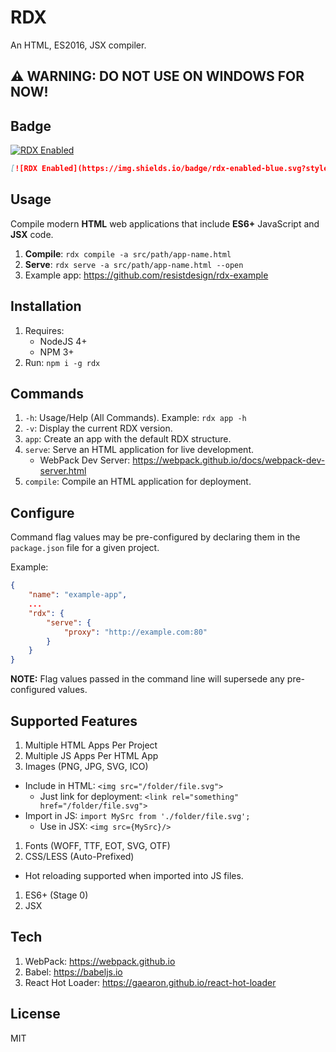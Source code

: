 # RDX

An HTML, ES2016, JSX compiler.

## ⚠️ WARNING: DO NOT USE ON WINDOWS FOR NOW!

## Badge

[![RDX Enabled](https://img.shields.io/badge/rdx-enabled-blue.svg?style=flat-square)](http://rdx.resist.design)

```markdown
[![RDX Enabled](https://img.shields.io/badge/rdx-enabled-blue.svg?style=flat-square)](http://rdx.resist.design)
```

## Usage

Compile modern **HTML** web applications that include **ES6+** JavaScript and **JSX** code.

1. **Compile**: `rdx compile -a src/path/app-name.html`
1. **Serve**: `rdx serve -a src/path/app-name.html --open`
1. Example app: https://github.com/resistdesign/rdx-example

## Installation

1. Requires:
    - NodeJS 4+
    - NPM 3+
1. Run: `npm i -g rdx`

## Commands

1. `-h`: Usage/Help (All Commands). Example: `rdx app -h`
1. `-v`: Display the current RDX version.
1. `app`: Create an app with the default RDX structure.
1. `serve`: Serve an HTML application for live development.
    - WebPack Dev Server: https://webpack.github.io/docs/webpack-dev-server.html
1. `compile`: Compile an HTML application for deployment.

## Configure

Command flag values may be pre-configured by declaring them in the `package.json` file for a given project.

Example:

```json
{
    "name": "example-app",
    ...
    "rdx": {
        "serve": {
            "proxy": "http://example.com:80"
        }    
    }
}
```

**NOTE:** Flag values passed in the command line will supersede any pre-configured values.

## Supported Features

1. Multiple HTML Apps Per Project
1. Multiple JS Apps Per HTML App
1. Images (PNG, JPG, SVG, ICO)
  - Include in HTML: `<img src="/folder/file.svg">`
    - Just link for deployment: `<link rel="something" href="/folder/file.svg">`
  - Import in JS: `import MySrc from './folder/file.svg';`
    - Use in JSX: `<img src={MySrc}/>`
1. Fonts (WOFF, TTF, EOT, SVG, OTF)
1. CSS/LESS (Auto-Prefixed)
  - Hot reloading supported when imported into JS files.
1. ES6+ (Stage 0)
1. JSX

## Tech

1. WebPack: https://webpack.github.io
1. Babel: https://babeljs.io
1. React Hot Loader: https://gaearon.github.io/react-hot-loader

## License

MIT
